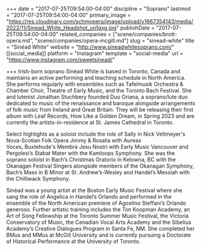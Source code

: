 +++
date = "2017-07-25T09:54:00-04:00"
discipline = "Soprano"
lastmod = "2017-07-25T09:54:00-04:00"
primary_image = "https://res.cloudinary.com/schmopera/image/upload/v1667354143/media/2022/11/Sinead_White_Headshot_un1qxg.jpg"
publishDate = "2017-07-25T09:54:00-04:00"
related_companies = ["scene/companies/brott-opera.md", "scene/companies/opera-mcgill.md"]
slug = "sinead-white"
title = "Sinéad White"
website = "http://www.sineadwhitesoprano.com/"
[[social_media]]
platform = "Instagram"
template = "social-media"
url = "https://www.instagram.com/sweetsinead/"

+++
Irish-born soprano Sinéad White is based in Toronto, Canada and maintains an active performing and teaching schedule in North America. She performs regularly with ensembles such as Tafelmusik Orchestra & Chamber Choir, Theatre of Early Music, and the Toronto Bach Festival. She and lutenist Jonathan Stuchbery founded Duo Oriana, a soprano/lute duo dedicated to music of the renaissance and baroque alongside arrangements of folk music from Ireland and Great Britain. They will be releasing their first album with Leaf Records, How Like a Golden Dream, in Spring 2023 and are currently the artists-in-residence at St. James Cathedral in Toronto.

Select highlights as a soloist include the role of Sally in Nick Veltmeyer's Nova-Scotian Folk Opera Jimmy & Rosalia with Aureas Voces, Buxtehude's Membra Jesu Nostri with Early Music Vancouver and Pergolesi’s Stabat Mater with the Kamloops Symphony. She was the soprano soloist in Bach’s Christmas Oratorio in Kelowna, BC with the Okanagan Festival Singers alongside members of the Okanagan Symphony, Bach’s Mass in B Minor at St. Andrew’s-Wesley ​and Handel’s Messiah with the Chilliwack Symphony. 

Sinéad was a young artist at the Boston Early Music Festival where she sang the role of Angelica in Handel’s Orlando and performed in the ensemble of the North American premiere of Agostino Steffani’s Orlando generoso. Further artistic training includes the Ton Koopman Academy, an Art of Song Fellowship at the Toronto Summer Music Festival, the Victoria Conservatory of Music, the Canadian Vocal Arts Academy and the Sibelius Academy’s Creative Dialogues Program in Santa Fe, NM. She completed her BMus and MMus at McGill University and is currently pursuing a Doctorate of Historical Performance at the University of Toronto.